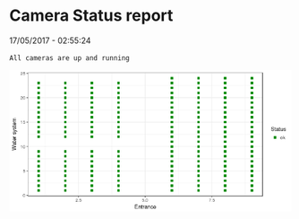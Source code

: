Camera Status report
================
17/05/2017 - 02:55:24

    All cameras are up and running

![](camreport_files/figure-markdown_github/unnamed-chunk-2-1.png)
